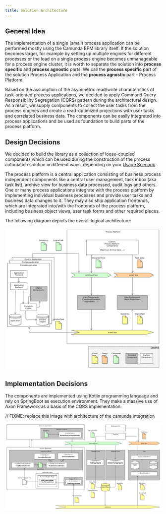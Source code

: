 ```yaml
---
title: Solution Architecture
---
```


## General Idea

The implementation of a single (small) process application can be performed mostly using the Camunda BPM library itself. If the
solution becomes larger, for example by setting up multiple engines for different processes or the load on a single process
engine becomes unmanageable for a process engine cluster, it is worth to separate the solution into __process specific__ and
__process agnostic__ parts. We call the __process specific__ part of the solution Process Application and the __process agnostic__
part - Process Platform.


Based on the assumption of the asymmetric read/write characteristics of task-oriented process applications, we decided
to apply Command Query Responsibility Segregation (CQRS) pattern during the architectural design. As a result, we supply
components to collect the user tasks from the process engines and create a read-optimized projections with user tasks
and correlated business data. The components can be easily integrated into process applications and be used as foundation
to build parts of the process platform.

## Design Decisions

We decided to build the library as a collection of loose-coupled components which can be used during the construction
of the process automation solution in different ways, depending on your [Usage Scenario](../examples/scenarios).

The process platform is a central application consisting of business process independent components like a central user management,
task inbox (aka task list), archive view for business data processed, audit logs and others. One or many process applications
integrate with the process platform by implementing individual business processes and provide user tasks and business data changes to it.
They may also ship application frontends, which are integrated into/with the frontends of the process platform, including business
object views, user task forms and other required pieces.

The following diagram depicts the overall logical architecture:

![Process Platform Architecture](../img/process-platform-architecture.png)


## Implementation Decisions

The components are implemented using Kotlin programming language and rely on SpringBoot as execution environment.
They make a massive use of Axon Framework as a basis of the CQRS implementation.

// FIXME: replace this image with architecture of the camunda integration

![Collector Architecture](../img/architecture-collector.png)
